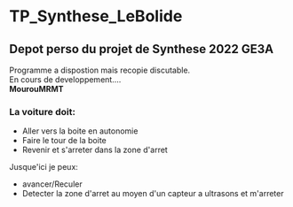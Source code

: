 # TP_Synthese_LeBolide
## Depot perso du projet de Synthese 2022 GE3A

Programme a dispostion mais recopie discutable. 
<br/>En cours de developpement....  
**MourouMRMT**

### La voiture doit:
- Aller vers la boite en autonomie
- Faire le tour de la boite
- Revenir et s'arreter dans la zone d'arret

Jusque'ici je peux:
* avancer/Reculer
* Detecter la zone d'arret au moyen d'un capteur a ultrasons et m'arreter


